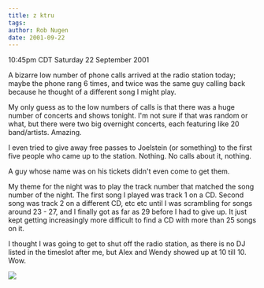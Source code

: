```yaml
---
title: z ktru
tags: 
author: Rob Nugen
date: 2001-09-22
---
```


<title></title>
<p class=date>10:45pm CDT Saturday 22 September 2001</p>

<p>A bizarre low number of phone calls arrived at the radio station
today; maybe the phone rang 6 times, and twice was the same guy
calling back because he thought of a different song I might play.</p>

<p>My only guess as to the low numbers of calls is that there was a
huge number of concerts and shows tonight.  I'm not sure if that was
random or what, but there were two big overnight concerts, each
featuring like 20 band/artists.  Amazing.</p>

<p>I even tried to give away free passes to Joelstein (or something)
to the first five people who came up to the station.  Nothing.  No
calls about it, nothing.</p>

<p>A guy whose name was on his tickets didn't even come to get them.</p>

<p>My theme for the night was to play the track number that matched
the song number of the night.  The first song I played was track 1 on
a CD.  Second song was track 2 on a different CD, etc etc until I was
scrambling for songs around 23 - 27, and I finally got as far as 29
before I had to give up.  It just kept getting increasingly more
difficult to find a CD with more than 25 songs on it.</p>

<p>I thought I was going to get to shut off the radio station, as
there is no DJ listed in the timeslot after me, but Alex and Wendy
showed up at 10 till 10.  Wow.</p>

<p><img src='/images/rob/wL-ROB.gif'/></p>

